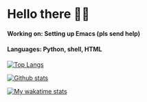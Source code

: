 # Hello there 👋🏻

#### Working on: Setting up Emacs (pls send help)
#### Languages: Python, shell, HTML

[![Top Langs](https://github-readme-stats.vercel.app/api/top-langs/?username=MCotocel&langs_count=15)](https://github.com/MCotocel/github-readme-stats&langs_count=15)

[![Github stats](https://github-readme-stats.vercel.app/api?username=MCotocel&show_icons=true)](https://github.com/MCotocel/github-readme-stats&show_icons=true)

[![My wakatime stats](https://github-readme-stats.vercel.app/api/wakatime?username=12_Seconds)](https://github.com/MCotocel/github-readme-stats)
